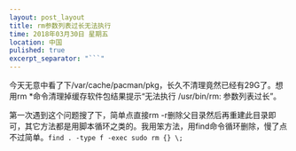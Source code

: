 ```yaml
---
layout: post_layout
title: rm参数列表过长无法执行
time: 2018年03月30日 星期五
location: 中国
pulished: true
excerpt_separator: "```"
---
```



今天无意中看了下/var/cache/pacman/pkg，长久不清理竟然已经有29G了。想用rm *命令清理掉缓存软件包结果提示“无法执行 /usr/bin/rm: 参数列表过长”。  

第一次遇到这个问题搜了下，简单点直接rm -r删除父目录然后再重建此目录即可，其它方法都是用脚本循环之类的。我用笨方法，用find命令循环删除，慢了点不过简单。`find . -type f -exec sudo rm {} \;`

